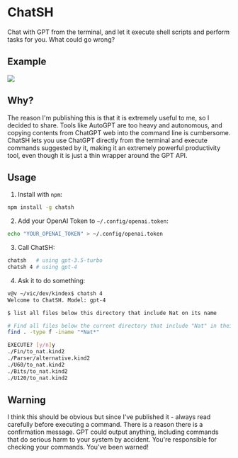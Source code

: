 # ChatSH

Chat with GPT from the terminal, and let it execute shell scripts and perform tasks for you. What could go wrong?


## Example

![](example.gif)

## Why?

The reason I'm publishing this is that it is extremely useful to me, so I
decided to share. Tools like AutoGPT are too heavy and autonomous, and copying
contents from ChatGPT web into the command line is cumbersome. ChatSH lets you
use ChatGPT directly from the terminal and execute commands suggested by it,
making it an extremely powerful productivity tool, even though it is just a
thin wrapper around the GPT API.


## Usage

1. Install with `npm`:

```bash
npm install -g chatsh
```

2. Add your OpenAI Token to `~/.config/openai.token`:

```bash
echo "YOUR_OPENAI_TOKEN" > ~/.config/openai.token
```

3. Call ChatSH:

```bash
chatsh   # using gpt-3.5-turbo
chatsh 4 # using gpt-4
```

4. Ask it to do something:

```sh
v@v ~/vic/dev/kindex$ chatsh 4
Welcome to ChatSH. Model: gpt-4

$ list all files below this directory that include Nat on its name

# Find all files below the current directory that include "Nat" in their name
find . -type f -iname "*Nat*"

EXECUTE? [y/n]y
./Fin/to_nat.kind2
./Parser/alternative.kind2
./U60/to_nat.kind2
./Bits/to_nat.kind2
./U120/to_nat.kind2
```

## Warning

I think this should be obvious but since I've published it - always read carefully
before executing a command. There is a reason there is a confirmation message. GPT
could output anything, including commands that do serious harm to your system by
accident. You're responsible for checking your commands. You've been warned!
